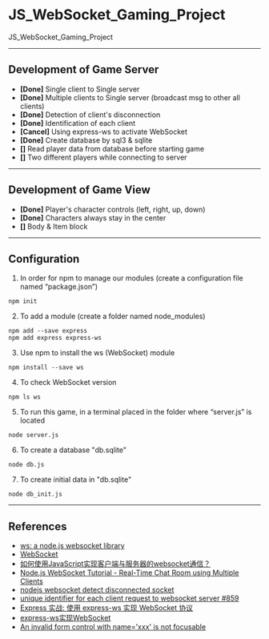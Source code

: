 # JS_WebSocket_Gaming_Project
JS_WebSocket_Gaming_Project

---
## Development of Game Server
- **[Done]** Single client to Single server
- **[Done]** Multiple clients to Single server (broadcast msg to other all clients)
- **[Done]** Detection of client's disconnection
- **[Done]** Identification of each client
- **[Cancel]** Using express-ws to activate WebSocket
- **[Done]** Create database by sql3 & sqlite
- **[]** Read player data from database before starting game
- **[]** Two different players while connecting to server

---
## Development of Game View
- **[Done]** Player's character controls (left, right, up, down)
- **[Done]** Characters always stay in the center
- **[]** Body & Item block

---
## Configuration
1. In order for npm to manage our modules (create a configuration file named “package.json”)
```
npm init
```
2. To add a module (create a folder named node_modules)
```
npm add --save express
npm add express express-ws
```
3. Use npm to install the ws (WebSocket) module
```
npm install --save ws
```
4. To check WebSocket version
```
npm ls ws
```
5. To run this game, in a terminal placed in the folder where “server.js” is located
```
node server.js
```
6. To create a database "db.sqlite"
```
node db.js
```
7. To create initial data in "db.sqlite"
```
node db_init.js
```

---
## References
- [ws: a node.js websocket library](https://github.com/FlorianBELLAZOUZ/ws/tree/KeepAlive)
- [WebSocket](https://javascript.info/websocket#:~:text=WebSocket%201%20A%20simple%20example%20To%20open%20a,...%207%20Chat%20example%20...%208%20Summary%20)
- [如何使用JavaScript实现客户端与服务器的websocket通信？](https://zhuanlan.zhihu.com/p/97336307)
- [Node.js WebSocket Tutorial - Real-Time Chat Room using Multiple Clients](https://dev.to/karlhadwen/node-js-websocket-tutorial-real-time-chat-room-using-multiple-clients-24ad)
- [nodejs websocket detect disconnected socket](https://stackoverflow.com/questions/35503895/nodejs-websocket-detect-disconnected-socket)
- [unique identifier for each client request to websocket server #859](https://github.com/websockets/ws/issues/859)
- [Express 实战: 使用 express-ws 实现 WebSocket 协议](https://blog.csdn.net/weixin_44691608/article/details/110646361)
- [express-ws实现WebSocket](https://www.jianshu.com/p/8b10c2b858db)
- [An invalid form control with name='xxx' is not focusable](https://blog.csdn.net/zstkst/article/details/48677427)
